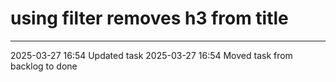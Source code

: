 using filter removes h3 from title
===

---

2025-03-27 16:54	Updated task
2025-03-27 16:54	Moved task from backlog to done